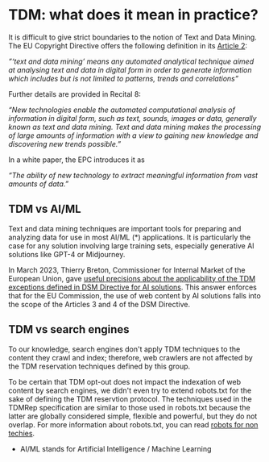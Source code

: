 # TDM: what does it mean in practice? 

It is difficult to give strict boundaries to the notion of Text and Data Mining. The EU Copyright Directive offers the following definition in its [Article 2](https://eur-lex.europa.eu/legal-content/EN/TXT/HTML/?uri=CELEX%3A32019L0790#d1e845-92-1):

*”‘text and data mining’ means any automated analytical technique aimed at analysing text and data in digital form in order to generate information which includes but is not limited to patterns, trends and correlations”*

Further details are provided in Recital 8:

*“New technologies enable the automated computational analysis of information in digital form, such as text, sounds, images or data, generally known as text and data mining. Text and data mining makes the processing of large amounts of information with a view to gaining new knowledge and discovering new trends possible.”*

In a white paper, the EPC introduces it as  	

*“The ability of new technology to extract meaningful information from vast amounts of data.”*

## TDM vs AI/ML

Text and data mining techniques are important tools for preparing and analyzing data for use in most AI/ML (*) applications. It is particularly the case for any solution involving large training sets, especially generative AI solutions like GPT-4 or Midjourney. 

In March 2023, Thierry Breton, Commissioner for Internal Market of the European Union, gave [useful precisions about the applicability of the TDM exceptions defined in DSM Directive for AI solutions](https://www.europarl.europa.eu/doceo/document/E-9-2023-000479-ASW_EN.html). This answer enforces that for the EU Commission, the use of web content by AI solutions falls into the scope of the Articles 3 and 4 of the DSM Directive. 

## TDM vs search engines

To our knowledge, search engines don't apply TDM techniques to the content they crawl and index; therefore, web crawlers are not affected by the TDM reservation techniques defined by this group. 

To be certain that TDM opt-out does not impact the indexation of web content by search engines, we didn't even try to extend robots.txt for the sake of defining the TDM reservtion protocol. The techniques used in the TDMRep specification are similar to those used in robots.txt because the latter are globally considered simple, flexible and powerful, but they do not overlap. For more information about robots.txt, you can read [robots for non techies](./robots.html). 

* AI/ML stands for Artificial Intelligence / Machine Learning

